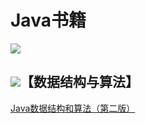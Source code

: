 # Java书籍
![](http://onmer39jj.bkt.clouddn.com/18-2-28/36839335.jpg)
## ![](http://onmer39jj.bkt.clouddn.com/18-2-28/5161667.jpg)【数据结构与算法】
[Java数据结构和算法（第二版）]()
